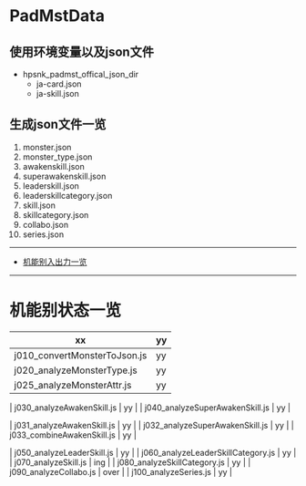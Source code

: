 # PadMstData

## 使用环境变量以及json文件

* hpsnk_padmst_offical_json_dir
    * ja-card.json
    * ja-skill.json

## 生成json文件一览

1. monster.json
2. monster_type.json
3. awakenskill.json
4. superawakenskill.json
5. leaderskill.json
6. leaderskillcategory.json
7. skill.json
8. skillcategory.json
9. collabo.json
10. series.json

----

* [机能别入出力一览](./docs/010_IF.md)

----

# 机能别状态一览

| xx                                  | yy   |
| ----------------------------------- | ---- |
| j010_convertMonsterToJson.js        | yy   |
| j020_analyzeMonsterType.js          | yy   |
| j025_analyzeMonsterAttr.js          | yy   |

| j030_analyzeAwakenSkill.js          | yy   |
| j040_analyzeSuperAwakenSkill.js     | yy   |

| j031_analyzeAwakenSkill.js          | yy   |
| j032_analyzeSuperAwakenSkill.js     | yy   |
| j033_combineAwakenSkill.js          | yy   |

| j050_analyzeLeaderSkill.js          | yy   |
| j060_analyzeLeaderSkillCategory.js  | yy   |
| j070_analyzeSkill.js                | ing  |
| j080_analyzeSkillCategory.js        | yy   |
| j090_analyzeCollabo.js              | over |
| j100_analyzeSeries.js               | yy  |
